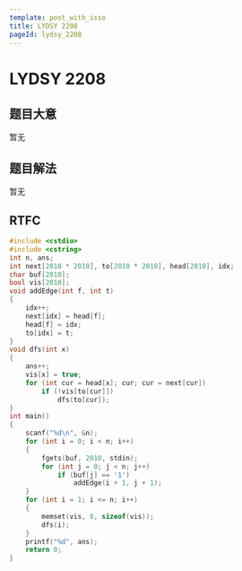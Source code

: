 ```yaml
---
template: post_with_isso
title: LYDSY 2208
pageId: lydsy_2208
---
```


# LYDSY 2208
<span id="poem"></span><script>$(function(){$.ajax('/api/poem?rnd='+Date.now()+Math.random()).done(function(data){$('#poem').text(data);});});</script>
## 题目大意
暂无

## 题目解法
暂无

## RTFC

```cpp
#include <cstdio>
#include <cstring>
int n, ans;
int next[2010 * 2010], to[2010 * 2010], head[2010], idx;
char buf[2010];
bool vis[2010];
void addEdge(int f, int t)
{
    idx++;
    next[idx] = head[f];
    head[f] = idx;
    to[idx] = t;
}
void dfs(int x)
{
    ans++;
    vis[x] = true;
    for (int cur = head[x]; cur; cur = next[cur])
        if (!vis[to[cur]])
            dfs(to[cur]);
}
int main()
{
    scanf("%d\n", &n);
    for (int i = 0; i < n; i++)
    {
        fgets(buf, 2010, stdin);
        for (int j = 0; j < n; j++)
            if (buf[j] == '1')
                addEdge(i + 1, j + 1);
    }
    for (int i = 1; i <= n; i++)
    {
        memset(vis, 0, sizeof(vis));
        dfs(i);
    }
    printf("%d", ans);
    return 0;
}
```
<div id="__comment"></div>

